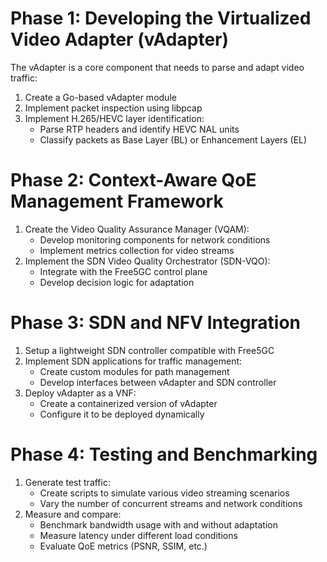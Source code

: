 # Phase 1: Developing the Virtualized Video Adapter (vAdapter)
The vAdapter is a core component that needs to parse and adapt video traffic:
1. Create a Go-based vAdapter module
2. Implement packet inspection using libpcap
3. Implement H.265/HEVC layer identification:
     - Parse RTP headers and identify HEVC NAL units
     - Classify packets as Base Layer (BL) or Enhancement Layers (EL) 

# Phase 2: Context-Aware QoE Management Framework
1. Create the Video Quality Assurance Manager (VQAM):
     - Develop monitoring components for network conditions
     - Implement metrics collection for video streams
2. Implement the SDN Video Quality Orchestrator (SDN-VQO):
     - Integrate with the Free5GC control plane
     - Develop decision logic for adaptation

# Phase 3: SDN and NFV Integration
1. Setup a lightweight SDN controller compatible with Free5GC
2. Implement SDN applications for traffic management:
     - Create custom modules for path management
     - Develop interfaces between vAdapter and SDN controller
3. Deploy vAdapter as a VNF:
     - Create a containerized version of vAdapter
     - Configure it to be deployed dynamically

# Phase 4: Testing and Benchmarking
1. Generate test traffic:
     - Create scripts to simulate various video streaming scenarios
     - Vary the number of concurrent streams and network conditions
2. Measure and compare:
     - Benchmark bandwidth usage with and without adaptation
     - Measure latency under different load conditions
     - Evaluate QoE metrics (PSNR, SSIM, etc.)
